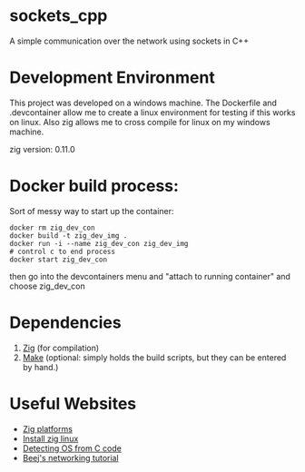 # sockets_cpp
A simple communication over the network using sockets in C++

# Development Environment
This project was developed on a windows machine. The Dockerfile and .devcontainer allow me to create a linux environment for testing if this works on linux. Also zig allows me to cross compile for linux on my windows machine.

zig version: 0.11.0

# Docker build process:
Sort of messy way to start up the container:
```
docker rm zig_dev_con 
docker build -t zig_dev_img .
docker run -i --name zig_dev_con zig_dev_img
# control c to end process
docker start zig_dev_con
```
then go into the devcontainers menu and "attach to running container" and choose zig_dev_con

# Dependencies
1. [Zig](https://ziglang.org/) (for compilation)
2. [Make]() (optional: simply holds the build scripts, but they can be entered by hand.)

# Useful Websites
- [Zig platforms](https://ziglang.org/download/0.11.0/release-notes.html#Support-Table)
- [Install zig linux](https://github.com/ziglang/zig/wiki/Install-Zig-from-a-Package-Manager)
- [Detecting OS from C code](https://iq.opengenus.org/detect-operating-system-in-c/)
- [Beej's networking tutorial](https://beej.us/guide/bgnet/html/split/system-calls-or-bust.html#getaddrinfoprepare-to-launch)